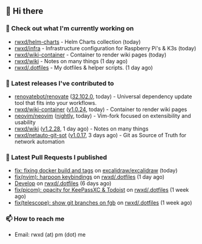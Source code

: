 ## 👋 Hi there

### 👷 Check out what I'm currently working on


- [rwxd/helm-charts](https://github.com/rwxd/helm-charts) - Helm Charts collection (today)
- [rwxd/infra](https://github.com/rwxd/infra) - Infrastructure configuration for Raspberry Pi&#39;s &amp; K3s (today)
- [rwxd/wiki-container](https://github.com/rwxd/wiki-container) - Container to render wiki pages (today)
- [rwxd/wiki](https://github.com/rwxd/wiki) - Notes on many things (1 day ago)
- [rwxd/.dotfiles](https://github.com/rwxd/.dotfiles) - My dotfiles &amp; helper scripts. (1 day ago)

### 🔭 Latest releases I've contributed to


- [renovatebot/renovate](https://github.com/renovatebot/renovate) ([32.102.0](https://github.com/renovatebot/renovate/releases/tag/32.102.0), today) - Universal dependency update tool that fits into your workflows.
- [rwxd/wiki-container](https://github.com/rwxd/wiki-container) ([v1.0.24](https://github.com/rwxd/wiki-container/releases/tag/v1.0.24), today) - Container to render wiki pages
- [neovim/neovim](https://github.com/neovim/neovim) ([nightly](https://github.com/neovim/neovim/releases/tag/nightly), today) - Vim-fork focused on extensibility and usability
- [rwxd/wiki](https://github.com/rwxd/wiki) ([v1.2.28](https://github.com/rwxd/wiki/releases/tag/v1.2.28), 1 day ago) - Notes on many things
- [rwxd/netauto-git-sot](https://github.com/rwxd/netauto-git-sot) ([v1.0.17](https://github.com/rwxd/netauto-git-sot/releases/tag/v1.0.17), 3 days ago) - Git as Source of Truth for network automation

### 🔨 Latest Pull Requests I published


- [fix: fixing docker build and tags](https://github.com/excalidraw/excalidraw/pull/5381) on [excalidraw/excalidraw](https://github.com/excalidraw/excalidraw) (today)
- [fix(nvim): harpoon keybindings](https://github.com/rwxd/.dotfiles/pull/14) on [rwxd/.dotfiles](https://github.com/rwxd/.dotfiles) (1 day ago)
- [Develop](https://github.com/rwxd/.dotfiles/pull/13) on [rwxd/.dotfiles](https://github.com/rwxd/.dotfiles) (6 days ago)
- [fix(picom): opacity for KeePassXC &amp; Todoist](https://github.com/rwxd/.dotfiles/pull/12) on [rwxd/.dotfiles](https://github.com/rwxd/.dotfiles) (1 week ago)
- [fix(telescope): show git branches on fgb](https://github.com/rwxd/.dotfiles/pull/11) on [rwxd/.dotfiles](https://github.com/rwxd/.dotfiles) (1 week ago)

### 📫 How to reach me

- Email: rwxd (at) pm (dot) me
